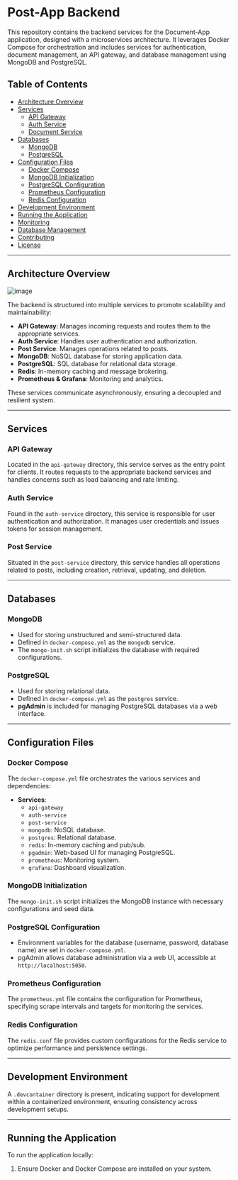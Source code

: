 # Post-App Backend

This repository contains the backend services for the Document-App application, designed with a microservices architecture. It leverages Docker Compose for orchestration and includes services for authentication, document management, an API gateway, and database management using MongoDB and PostgreSQL.

## Table of Contents

- [Architecture Overview](#architecture-overview)
- [Services](#services)
  - [API Gateway](#api-gateway)
  - [Auth Service](#auth-service)
  - [Document Service](#document-service)
- [Databases](#databases)
  - [MongoDB](#mongodb)
  - [PostgreSQL](#postgresql)
- [Configuration Files](#configuration-files)
  - [Docker Compose](#docker-compose)
  - [MongoDB Initialization](#mongodb-initialization)
  - [PostgreSQL Configuration](#postgresql-configuration)
  - [Prometheus Configuration](#prometheus-configuration)
  - [Redis Configuration](#redis-configuration)
- [Development Environment](#development-environment)
- [Running the Application](#running-the-application)
- [Monitoring](#monitoring)
- [Database Management](#database-management)
- [Contributing](#contributing)
- [License](#license)

---

## Architecture Overview

![image](https://github.com/user-attachments/assets/add7a7bb-0bd8-43fe-8ac5-89a0958d9c7a)

The backend is structured into multiple services to promote scalability and maintainability:

- **API Gateway**: Manages incoming requests and routes them to the appropriate services.
- **Auth Service**: Handles user authentication and authorization.
- **Post Service**: Manages operations related to posts.
- **MongoDB**: NoSQL database for storing application data.
- **PostgreSQL**: SQL database for relational data storage.
- **Redis**: In-memory caching and message brokering.
- **Prometheus & Grafana**: Monitoring and analytics.

These services communicate asynchronously, ensuring a decoupled and resilient system.

---

## Services

### API Gateway

Located in the `api-gateway` directory, this service serves as the entry point for clients. It routes requests to the appropriate backend services and handles concerns such as load balancing and rate limiting.

### Auth Service

Found in the `auth-service` directory, this service is responsible for user authentication and authorization. It manages user credentials and issues tokens for session management.

### Post Service

Situated in the `post-service` directory, this service handles all operations related to posts, including creation, retrieval, updating, and deletion.

---

## Databases

### MongoDB

- Used for storing unstructured and semi-structured data.
- Defined in `docker-compose.yml` as the `mongodb` service.
- The `mongo-init.sh` script initializes the database with required configurations.

### PostgreSQL

- Used for storing relational data.
- Defined in `docker-compose.yml` as the `postgres` service.
- **pgAdmin** is included for managing PostgreSQL databases via a web interface.

---

## Configuration Files

### Docker Compose

The `docker-compose.yml` file orchestrates the various services and dependencies:

- **Services**:
  - `api-gateway`
  - `auth-service`
  - `post-service`
  - `mongodb`: NoSQL database.
  - `postgres`: Relational database.
  - `redis`: In-memory caching and pub/sub.
  - `pgadmin`: Web-based UI for managing PostgreSQL.
  - `prometheus`: Monitoring system.
  - `grafana`: Dashboard visualization.

### MongoDB Initialization

The `mongo-init.sh` script initializes the MongoDB instance with necessary configurations and seed data.

### PostgreSQL Configuration

- Environment variables for the database (username, password, database name) are set in `docker-compose.yml`.
- pgAdmin allows database administration via a web UI, accessible at `http://localhost:5050`.

### Prometheus Configuration

The `prometheus.yml` file contains the configuration for Prometheus, specifying scrape intervals and targets for monitoring the services.

### Redis Configuration

The `redis.conf` file provides custom configurations for the Redis service to optimize performance and persistence settings.

---

## Development Environment

A `.devcontainer` directory is present, indicating support for development within a containerized environment, ensuring consistency across development setups.

---

## Running the Application

To run the application locally:

1. Ensure Docker and Docker Compose are installed on your system.